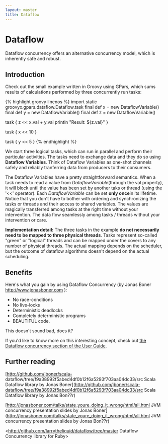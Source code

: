 ```yaml
---
layout: master
title: Dataflow
---
```


# Dataflow

Dataflow concurrency offers an alternative concurrency model, which is
inherently safe and robust.

## Introduction

Check out the small example written in Groovy using GPars, which sums results
of calculations performed by three concurrently run tasks:

{% highlight groovy linenos %}
import static groovyx.gpars.dataflow.Dataflow.task
final def x = new DataflowVariable()
final def y = new DataflowVariable()
final def z = new DataflowVariable()

task {
    z << x.val + y.val
    println "Result: ${z.val}"
}

task {
    x << 10
}

task {
    y << 5
}
{% endhighlight %}

We start three logical tasks, which can run in parallel and perform their
particular activities. The tasks need to exchange data and they do so using
**Dataflow Variables**. Think of Dataflow Variables as one-shot channels
safely and reliably tranferring data from producers to their consumers.

The Dataflow Variables have a pretty straightforward semantics. When a task
needs to read a value from _DataflowVariable_(through the val property), it
will block until the value has been set by another taks or thread (using the
'<<' operator). Each _DataflowVariable_ can be set **only once**in its
lifetime. Notice that you don't have to bother with ordering and synchronizing
the tasks or threads and their access to shared variables. The values are
magically transferred among tasks at the right time without your intervention.
The data flow seamlessly among tasks / threads without your intervention or
care.

**Implementation detail:** The three tasks in the example **do not necessarily need to be mapped to three
  physical threads**. Tasks represent so-called "green" or "logical" threads and can be mapped under the
  covers to any number of physical threads. The actual mapping depends on the scheduler, but the outcome of
  dataflow algorithms doesn't depend on the actual scheduling.

## Benefits

Here's what you gain by using Dataflow Concurrency (by Jonas Boner
<http://www.jonasboner.com> ):

* No race-conditions
* No live-locks
* Deterministic deadlocks
* Completely deterministic programs
* BEAUTIFUL code.

This doesn't sound bad, does it?

If you'd like to know more on this interesting concept, check out [the
Dataflow concurrency section of the User
Guide](http://gpars.org/guide/guide/dataflow.html).

## Further reading

[http://github.com/jboner/scala-
dataflow/tree/f9a38992f5abed4df0b12f6a5293f703aa04dc33/src Scala Dataflow
library by Jonas Boner](http://github.com/jboner/scala-dataflow/tree/f9a38992f5abed4df0b12f6a5293f703aa04dc33/src Scala Dataflow
library by Jonas Bon??r)

[http://jonasboner.com/talks/state_youre_doing_it_wrong/html/all.html JVM
concurrency presentation slides by Jonas
Boner](http://jonasboner.com/talks/state_youre_doing_it_wrong/html/all.html JVM concurrency presentation slides by Jonas Bon??r)

<http://github.com/larrytheliquid/dataflow/tree/master Dataflow Concurrency
library for Ruby>

